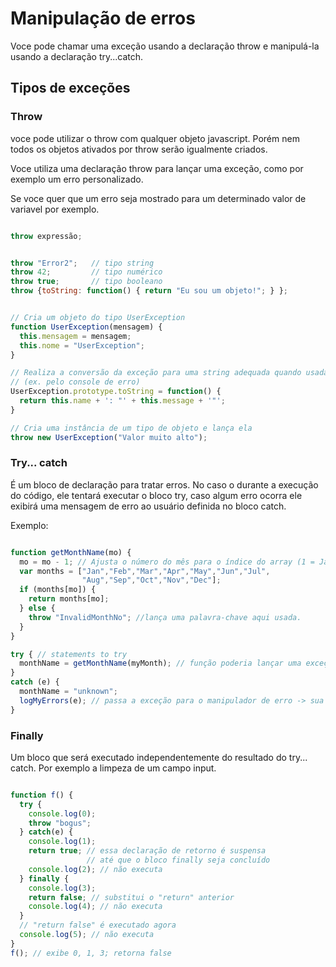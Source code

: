 # Manipulação de erros

Voce pode chamar uma exceção usando a declaração throw e manipulá-la usando a declaração try...catch.

## Tipos de exceções

### Throw

voce pode utilizar o throw com qualquer objeto javascript. Porém nem todos os objetos ativados por throw serão igualmente criados.

Voce utiliza uma declaração throw para lançar uma exceção, como por exemplo um erro personalizado.

Se voce quer que um erro seja mostrado para um determinado valor de variavel por exemplo.

~~~Javascript

throw expressão;

~~~

~~~Javascript

throw "Error2";   // tipo string
throw 42;         // tipo numérico
throw true;       // tipo booleano
throw {toString: function() { return "Eu sou um objeto!"; } };

~~~

~~~Javascript

// Cria um objeto do tipo UserException
function UserException(mensagem) {
  this.mensagem = mensagem;
  this.nome = "UserException";
}

// Realiza a conversão da exceção para uma string adequada quando usada como uma string.
// (ex. pelo console de erro)
UserException.prototype.toString = function() {
  return this.name + ': "' + this.message + '"';
}

// Cria uma instância de um tipo de objeto e lança ela
throw new UserException("Valor muito alto");

~~~

### Try... catch

É um bloco de declaração para tratar erros. No caso o durante a execução do código, ele tentará executar o bloco try, caso algum erro ocorra ele exibirá uma mensagem de erro ao usuário definida no bloco catch.

Exemplo:

~~~Javascript

function getMonthName(mo) {
  mo = mo - 1; // Ajusta o número do mês para o índice do array (1 = Jan, 12 = Dec)
  var months = ["Jan","Feb","Mar","Apr","May","Jun","Jul",
                "Aug","Sep","Oct","Nov","Dec"];
  if (months[mo]) {
    return months[mo];
  } else {
    throw "InvalidMonthNo"; //lança uma palavra-chave aqui usada.
  }
}

try { // statements to try
  monthName = getMonthName(myMonth); // função poderia lançar uma exceção
}
catch (e) {
  monthName = "unknown";
  logMyErrors(e); // passa a exceção para o manipulador de erro -> sua função local.
}

~~~

### Finally

Um bloco que será executado independentemente do resultado do try... catch. Por exemplo a limpeza de um campo input.

~~~Javascript

function f() {
  try {
    console.log(0);
    throw "bogus";
  } catch(e) {
    console.log(1);
    return true; // essa declaração de retorno é suspensa
                 // até que o bloco finally seja concluído
    console.log(2); // não executa
  } finally {
    console.log(3);
    return false; // substitui o "return" anterior
    console.log(4); // não executa
  }
  // "return false" é executado agora
  console.log(5); // não executa
}
f(); // exibe 0, 1, 3; retorna false

~~~